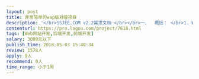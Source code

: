 ```yaml
---                
layout: post       
title: 非常简单的wap版对接项目           
description: '</br>SSJEE.COM v2.2需求文档 </br></br>一、	概括： </br>1.	Wap版，按照提供的手机版前端html，与数据连接 </br>2.	Wap版，需适应不同分辨率手机设备进行对应缩放,前端代码不标准，请加以调整。 </br>二、	前端： </br>1.	Wap版，前端只有3个html文件 </br>首页：http://wordmark.ssjee.com/test/index.html </br>列表页：http://wordmark.ssjee.com/test/ list.html </br>详情页：http://wordmark.ssjee.com/test/ font.html </br>2.	需要把导航作为一个模板来处理，避免日后改动，需要一个个文件来修改 </br>3.	需求识别手机浏览器打开网站，自动打开Wap版。 </br>4.	列表为下拉刷新，每次加载10个 </br>5.	用户进入详情页后，点击返回，需要回到之前的位置，而不是回到最顶部 </br>6.	列表中选择了一级分类，则默认为该一级分类下全部字体 </br>7.	首页中的列表与PC端一致，按最新下载排列，但不同的是PC端仅列出10个，Wap需求列出100个（下拉每次加载10个，共100个） </br>三、	后台： </br>1，后台中，字体编辑，加上“添加字体文件” </br>2，前端针对每个内容增加一个“清除”按钮。功能是允许管理员在前端中直接对内容进行清除的操作。而不需要在后台中操作。 </br>四，	BUG修复 </br>1，前端中，列表页，按“下载”排列后，发现除当下载数一样的例如“0”，翻页时就会出现随机排列状态 </br>需求： </br>列表如按下载排列：下载>收藏>浏览>时间（当下载数一样时，再按收藏量排，如下载数和收藏数都一样时，按浏览量排，最后是时间） </br></br>列表如按收藏排列：收藏>下载>浏览>时间（优先收藏，数据一致时，到下载，再到浏览量，最后是时间） </br></br>2，网站前端，未登录状态，在首页、列表页和字体详情页，点击收藏按钮，跳转至QQ登录页，操作登录后，页面是跳转到首页，且没有对之前的收藏操作起作用。 </br>而应该为跳转至刚才的页面，并且是已操作收藏。 </br></br>人才需求：最好可以给我更多技术建议，全栈之类。 </br></br>PC端：www.ssjee.com </br></br>合作方式：远程</br>'     
contenturl: https://pro.lagou.com/project/7618.html      
tags: [Web网站开发,后端开发,前端开发]            
salary: 3000元以下          
publish_time: 2018-05-03 15:40:34         
review: 1578人                   
apply: 9人                   
recommend: 0人                   
time_range: 小于1周              
---                 
```

